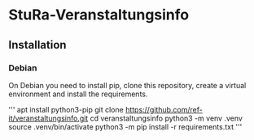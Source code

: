 # StuRa-Veranstaltungsinfo

## Installation

### Debian

On Debian you need to install pip, clone this repository, create a virtual environment and install the requirements.

'''
apt install python3-pip
git clone https://github.com/ref-it/veranstaltungsinfo.git
cd veranstaltungsinfo
python3 -m venv .venv
source .venv/bin/activate
python3 -m pip install -r requirements.txt
'''
